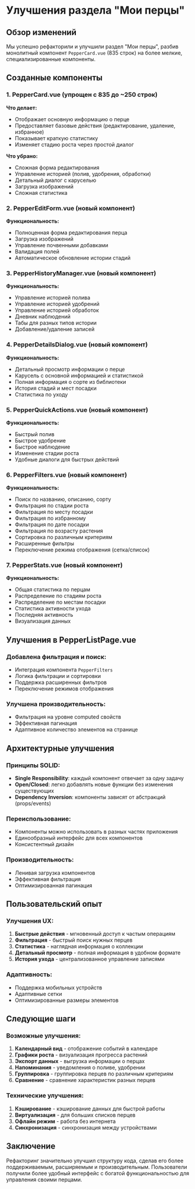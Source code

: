 # Улучшения раздела "Мои перцы"

## Обзор изменений

Мы успешно рефакторили и улучшили раздел "Мои перцы", разбив монолитный компонент `PepperCard.vue` (835 строк) на более мелкие, специализированные компоненты.

## Созданные компоненты

### 1. **PepperCard.vue** (упрощен с 835 до ~250 строк)

**Что делает:**

- Отображает основную информацию о перце
- Предоставляет базовые действия (редактирование, удаление, избранное)
- Показывает краткую статистику
- Изменяет стадию роста через простой диалог

**Что убрано:**

- Сложная форма редактирования
- Управление историей (полив, удобрения, обработки)
- Детальный диалог с каруселью
- Загрузка изображений
- Сложная статистика

### 2. **PepperEditForm.vue** (новый компонент)

**Функциональность:**

- Полноценная форма редактирования перца
- Загрузка изображений
- Управление почвенными добавками
- Валидация полей
- Автоматическое обновление истории стадий

### 3. **PepperHistoryManager.vue** (новый компонент)

**Функциональность:**

- Управление историей полива
- Управление историей удобрений
- Управление историей обработок
- Дневник наблюдений
- Табы для разных типов истории
- Добавление/удаление записей

### 4. **PepperDetailsDialog.vue** (новый компонент)

**Функциональность:**

- Детальный просмотр информации о перце
- Карусель с основной информацией и статистикой
- Полная информация о сорте из библиотеки
- История стадий и мест посадки
- Статистика по уходу

### 5. **PepperQuickActions.vue** (новый компонент)

**Функциональность:**

- Быстрый полив
- Быстрое удобрение
- Быстрое наблюдение
- Изменение стадии роста
- Удобные диалоги для быстрых действий

### 6. **PepperFilters.vue** (новый компонент)

**Функциональность:**

- Поиск по названию, описанию, сорту
- Фильтрация по стадии роста
- Фильтрация по месту посадки
- Фильтрация по избранному
- Фильтрация по дате посадки
- Фильтрация по возрасту растения
- Сортировка по различным критериям
- Расширенные фильтры
- Переключение режима отображения (сетка/список)

### 7. **PepperStats.vue** (новый компонент)

**Функциональность:**

- Общая статистика по перцам
- Распределение по стадиям роста
- Распределение по местам посадки
- Статистика активности ухода
- Последняя активность
- Визуализация данных

## Улучшения в PepperListPage.vue

### Добавлена фильтрация и поиск:

- Интеграция компонента `PepperFilters`
- Логика фильтрации и сортировки
- Поддержка расширенных фильтров
- Переключение режимов отображения

### Улучшена производительность:

- Фильтрация на уровне computed свойств
- Эффективная пагинация
- Адаптивное количество элементов на странице

## Архитектурные улучшения

### Принципы SOLID:

- **Single Responsibility**: каждый компонент отвечает за одну задачу
- **Open/Closed**: легко добавлять новые функции без изменения существующих
- **Dependency Inversion**: компоненты зависят от абстракций (props/events)

### Переиспользование:

- Компоненты можно использовать в разных частях приложения
- Единообразный интерфейс для всех компонентов
- Консистентный дизайн

### Производительность:

- Ленивая загрузка компонентов
- Эффективная фильтрация
- Оптимизированная пагинация

## Пользовательский опыт

### Улучшения UX:

1. **Быстрые действия** - мгновенный доступ к частым операциям
2. **Фильтрация** - быстрый поиск нужных перцев
3. **Статистика** - наглядная информация о коллекции
4. **Детальный просмотр** - полная информация в удобном формате
5. **История ухода** - централизованное управление записями

### Адаптивность:

- Поддержка мобильных устройств
- Адаптивные сетки
- Оптимизированные размеры элементов

## Следующие шаги

### Возможные улучшения:

1. **Календарный вид** - отображение событий в календаре
2. **Графики роста** - визуализация прогресса растений
3. **Экспорт данных** - выгрузка информации о перцах
4. **Напоминания** - уведомления о поливе, удобрении
5. **Группировка** - группировка перцев по различным критериям
6. **Сравнение** - сравнение характеристик разных перцев

### Технические улучшения:

1. **Кэширование** - кэширование данных для быстрой работы
2. **Виртуализация** - для больших списков перцев
3. **Офлайн режим** - работа без интернета
4. **Синхронизация** - синхронизация между устройствами

## Заключение

Рефакторинг значительно улучшил структуру кода, сделав его более поддерживаемым, расширяемым и производительным. Пользователи получили более удобный интерфейс с богатой функциональностью для управления своими перцами.
